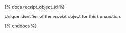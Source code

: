 {% docs receipt_object_id %}

Unique identifier of the receipt object for this transaction.

{% enddocs %}

